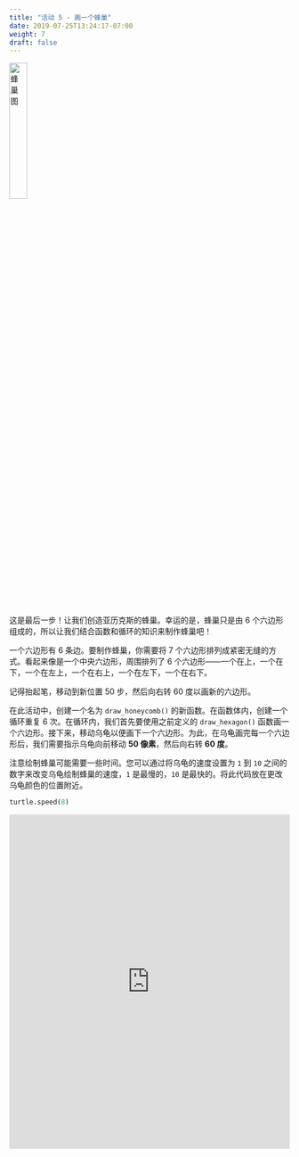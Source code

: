 ```yaml
---
title: "活动 5 - 画一个蜂巢"
date: 2019-07-25T13:24:17-07:00
weight: 7
draft: false
---
```


<img src="../media/bee_honeycomb.png" alt="蜂巢图" width="25%" />

这是最后一步！让我们创造亚历克斯的蜂巢。幸运的是，蜂巢只是由 6 个六边形组成的，所以让我们结合函数和循环的知识来制作蜂巢吧！

一个六边形有 6 条边。要制作蜂巢，你需要将 7 个六边形排列成紧密无缝的方式。看起来像是一个中央六边形，周围排列了 6 个六边形——一个在上，一个在下，一个在左上，一个在右上，一个在左下，一个在右下。

记得抬起笔，移动到新位置 50 步，然后向右转 60 度以画新的六边形。

在此活动中，创建一个名为 `draw_honeycomb()` 的新函数。在函数体内，创建一个循环重复 6 次。在循环内，我们首先要使用之前定义的 `draw_hexagon()` 函数画一个六边形。接下来，移动乌龟以便画下一个六边形。为此，在乌龟画完每一个六边形后，我们需要指示乌龟向前移动 **50 像素**，然后向右转 **60 度**。

注意绘制蜂巢可能需要一些时间。您可以通过将乌龟的速度设置为 `1` 到 `10` 之间的数字来改变乌龟绘制蜂巢的速度，`1` 是最慢的，`10` 是最快的。将此代码放在更改乌龟颜色的位置附近。

``` python
turtle.speed(8)
```

<iframe src="https://trinket.io/embed/python/d83811c24a" width="100%" height="600" frameborder="0" marginwidth="0" marginheight="0" allowfullscreen></iframe>